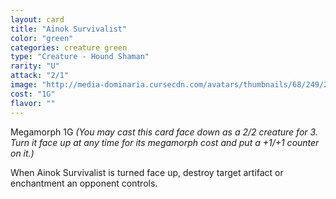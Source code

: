 ```yaml
---
layout: card
title: "Ainok Survivalist"
color: "green"
categories: creature green
type: "Creature - Hound Shaman"
rarity: "U"
attack: "2/1"
image: "http://media-dominaria.cursecdn.com/avatars/thumbnails/68/249/200/283/635617133386281801.png"
cost: "1G"
flavor: ""
---
```


Megamorph <span class="tip mana-icon mana-colorless-01" title="1 Colorless Mana">1</span><span class="tip mana-icon mana-green" title="1 Green Mana">G</span> <em>(You may cast this card face down as a 2/2 creature for <span class="tip mana-icon mana-colorless-03" title="3 Colorless Mana">3</span>. Turn it face up at any time for its megamorph cost and put a +1/+1 counter on it.)</em>

When Ainok Survivalist is turned face up, destroy target artifact or enchantment an opponent controls.
